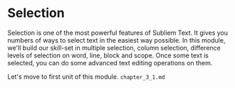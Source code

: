 Selection
==========

Selection is one of the most powerful features of Subliem Text. It gives you
numbers of ways to select text in the easiest way possible. In this module,
we'll build our skill-set in multiple selection, column selection, difference 
levels of selection on word, line, block and scope. Once some text is selected,
you can do some advanced text editing operations on them.

Let's move to first unit of this module. `chapter_3_1.md` 